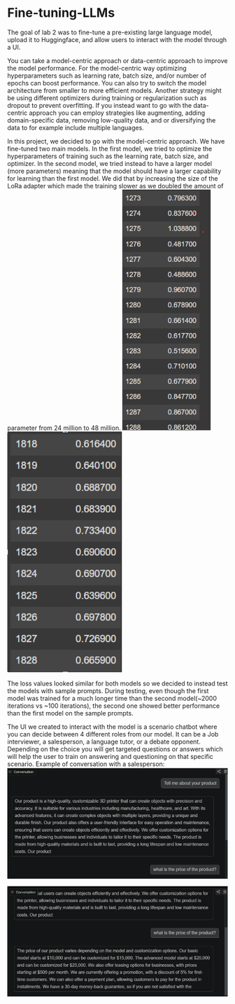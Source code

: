 # Fine-tuning-LLMs

The goal of lab 2 was to fine-tune a pre-existing large language model, upload it to Huggingface, and allow users to interact with the model through a UI.

You can take a model-centric approach or data-centric approach to improve the model performance. For the model-centric way optimizing hyperparameters such as learning rate, batch size, and/or number of epochs can boost performance. You can also try to switch the model architecture from smaller to more efficient models. Another strategy might be using different optimizers during training or regularization such as dropout to prevent overfitting. If you instead want to go with the data-centric approach you can employ strategies like augmenting, adding domain-specific data, removing low-quality data, and or diversifying the data to for example include multiple languages.

In this project, we decided to go with the model-centric approach. We have fine-tuned two main models. In the first model, we tried to optimize the hyperparameters of training such as the learning rate, batch size, and optimizer. In the second model, we tried instead to have a larger model (more parameters) meaning that the model should have a larger capability for learning than the first model. We did that by increasing the size of the LoRa adapter which made the training slower as we doubled the amount of parameter from 24 million to 48 million.
![image](train1.png)
![image](train2.png)

The loss values looked similar for both models so we decided to instead test the models with sample prompts. During testing, even though the first model was trained for a much longer time than the second model(~2000 iterations vs ~100 iterations), the second one showed better performance than the first model on the sample prompts. 

The UI we created to interact with the model is a scenario chatbot where you can decide between 4 different roles from our model. It can be a Job interviewer, a salesperson, a language tutor, or a debate opponent. Depending on the choice you will get targeted questions or answers which will help the user to train on answering and questioning on that specific scenario. Example of conversation with a salesperson:
![image](test1.png)

![image](test2.png)
